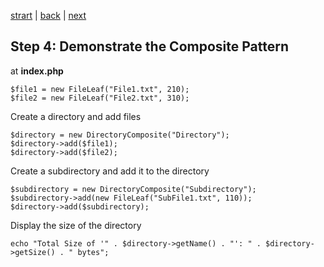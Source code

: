 [strart](/page01.md) | [back](/page05.md) | [next](/page07.md)
## Step 4: Demonstrate the Composite Pattern

at **index.php**
```
$file1 = new FileLeaf("File1.txt", 210);
$file2 = new FileLeaf("File2.txt", 310);
```

Create a directory and add files
```
$directory = new DirectoryComposite("Directory");
$directory->add($file1);
$directory->add($file2);
```

Create a subdirectory and add it to the directory
```
$subdirectory = new DirectoryComposite("Subdirectory");
$subdirectory->add(new FileLeaf("SubFile1.txt", 110));
$directory->add($subdirectory);
```

Display the size of the directory
```
echo "Total Size of '" . $directory->getName() . "': " . $directory->getSize() . " bytes";
```

